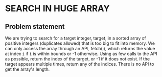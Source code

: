 # SEARCH IN HUGE ARRAY

## Problem statement

We are trying to search for a target integer, target, in a sorted array of positive integers (duplicates allowed)
that is too big to fit into memory. We can only access the array through an API, fetch(i), which returns the
value at index `i` if `i` is within bounds or -1 otherwise. Using as few calls to the API as possible, return the
index of the target, or -1 if it does not exist. If the target appears multiple times, return any of the indices.
There is no API to get the array's length.
